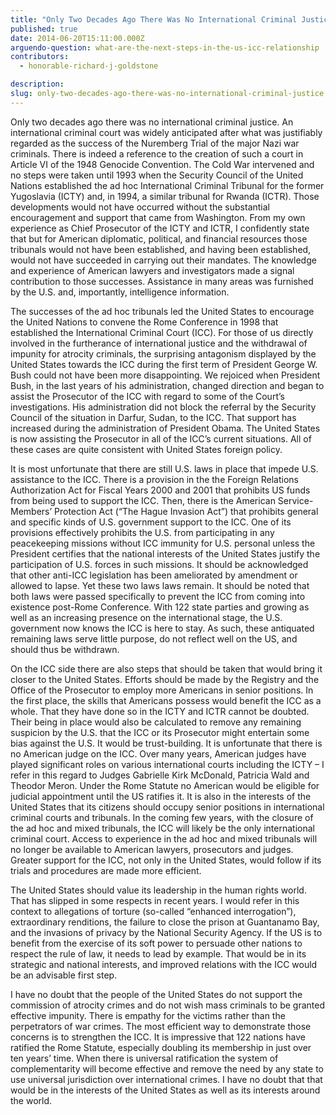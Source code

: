 ```yaml
---
title: "Only Two Decades Ago There Was No International Criminal Justice"
published: true
date: 2014-06-20T15:11:00.000Z
arguendo-question: what-are-the-next-steps-in-the-us-icc-relationship
contributors:
  - honorable-richard-j-goldstone

description:
slug: only-two-decades-ago-there-was-no-international-criminal-justice
---
```


Only two decades ago there was no international criminal justice. An international criminal court was widely anticipated after what was justifiably regarded as the success of the Nuremberg Trial of the major Nazi war criminals. There is indeed a reference to the creation of such a court in Article VI of the 1948 Genocide Convention. The Cold War intervened and no steps were taken until 1993 when the Security Council of the United Nations established the ad hoc International Criminal Tribunal for the former Yugoslavia (ICTY) and, in 1994, a similar tribunal for Rwanda (ICTR). Those developments would not have occurred without the substantial encouragement and support that came from Washington. From my own experience as Chief Prosecutor of the ICTY and ICTR, I confidently state that but for American diplomatic, political, and financial resources those tribunals would not have been established, and having been established, would not have succeeded in carrying out their mandates. The knowledge and experience of American lawyers and investigators made a signal contribution to those successes. Assistance in many areas was furnished by the U.S. and, importantly, intelligence information.

The successes of the ad hoc tribunals led the United States to encourage the United Nations to convene the Rome Conference in 1998 that established the International Criminal Court (ICC). For those of us directly involved in the furtherance of international justice and the withdrawal of impunity for atrocity criminals, the surprising antagonism displayed by the United States towards the ICC during the first term of President George W. Bush could not have been more disappointing. We rejoiced when President Bush, in the last years of his administration, changed direction and began to assist the Prosecutor of the ICC with regard to some of the Court’s investigations. His administration did not block the referral by the Security Council of the situation in Darfur, Sudan, to the ICC. That support has increased during the administration of President Obama. The United States is now assisting the Prosecutor in all of the ICC’s current situations. All of these cases are quite consistent with United States foreign policy.

It is most unfortunate that there are still U.S. laws in place that impede U.S. assistance to the ICC. There is a provision in the the Foreign Relations Authorization Act for Fiscal Years 2000 and 2001 that prohibits US funds from being used to support the ICC. Then, there is the American Service-Members’ Protection Act (“The Hague Invasion Act”) that prohibits general and specific kinds of U.S. government support to the ICC. One of its provisions effectively prohibits the U.S. from participating in any peacekeeping missions without ICC immunity for U.S. personal unless the President certifies that the national interests of the United States justify the participation of U.S. forces in such missions. It should be acknowledged that other anti-ICC legislation has been ameliorated by amendment or allowed to lapse. Yet these two laws laws remain. It should be noted that both laws were passed specifically to prevent the ICC from coming into existence post-Rome Conference. With 122 state parties and growing as well as an increasing presence on the international stage, the U.S. government now knows the ICC is here to stay. As such, these antiquated remaining laws serve little purpose, do not reflect well on the US, and should thus be withdrawn.

On the ICC side there are also steps that should be taken that would bring it closer to the United States. Efforts should be made by the Registry and the Office of the Prosecutor to employ more Americans in senior positions. In the first place, the skills that Americans possess would benefit the ICC as a whole. That they have done so in the ICTY and ICTR cannot be doubted. Their being in place would also be calculated to remove any remaining suspicion by the U.S. that the ICC or its Prosecutor might entertain some bias against the U.S. It would be trust-building. It is unfortunate that there is no American judge on the ICC. Over many years, American judges have played significant roles on various international courts including the ICTY – I refer in this regard to Judges Gabrielle Kirk McDonald, Patricia Wald and Theodor Meron. Under the Rome Statute no American would be eligible for judicial appointment until the US ratifies it. It is also in the interests of the United States that its citizens should occupy senior positions in international criminal courts and tribunals. In the coming few years, with the closure of the ad hoc and mixed tribunals, the ICC will likely be the only international criminal court. Access to experience in the ad hoc and mixed tribunals will no longer be available to American lawyers, prosecutors and judges. Greater support for the ICC, not only in the United States, would follow if its trials and procedures are made more efficient.

The United States should value its leadership in the human rights world. That has slipped in some respects in recent years. I would refer in this context to allegations of torture (so-called “enhanced interrogation”), extraordinary renditions, the failure to close the prison at Guantanamo Bay, and the invasions of privacy by the National Security Agency. If the US is to benefit from the exercise of its soft power to persuade other nations to respect the rule of law, it needs to lead by example. That would be in its strategic and national interests, and improved relations with the ICC would be an advisable first step.

I have no doubt that the people of the United States do not support the commission of atrocity crimes and do not wish mass criminals to be granted effective impunity. There is empathy for the victims rather than the perpetrators of war crimes. The most efficient way to demonstrate those concerns is to strengthen the ICC. It is impressive that 122 nations have ratified the Rome Statute, especially doubling its membership in just over ten years’ time. When there is universal ratification the system of complementarity will become effective and remove the need by any state to use universal jurisdiction over international crimes. I have no doubt that that would be in the interests of the United States as well as its interests around the world.

